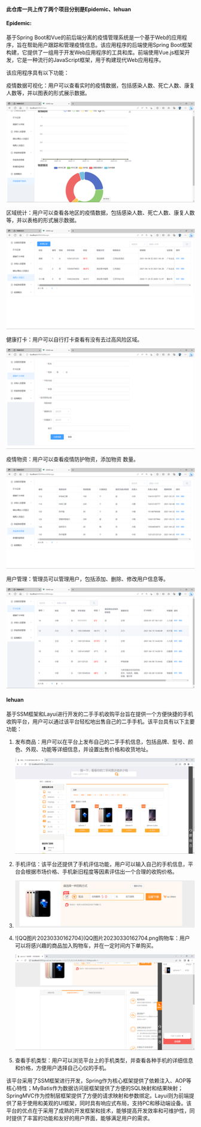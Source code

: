 #### 此仓库一共上传了两个项目分别是Epidemic、lehuan

#### **Epidemic:**

基于Spring Boot和Vue的前后端分离的疫情管理系统是一个基于Web的应用程序，旨在帮助用户跟踪和管理疫情信息。该应用程序的后端使用Spring Boot框架构建，它提供了一组用于开发Web应用程序的工具和库。前端使用Vue.js框架开发，它是一种流行的JavaScript框架，用于构建现代Web应用程序。

该应用程序具有以下功能：

疫情数据可视化：用户可以查看实时的疫情数据，包括感染人数、死亡人数、康复人数等，并以图表的形式展示数据。

![QQ图片20230330162631](QQ图片20230330162631.png)

区域统计：用户可以查看各地区的疫情数据，包括感染人数、死亡人数、康复人数等，并以表格的形式展示数据。

![QQ图片20230330162639](QQ图片20230330162639.png)

健康打卡：用户可以自行打卡查看有没有去过高风险区域。

![QQ图片20230330162646](QQ图片20230330162646.png)

疫情物资：用户可以查看疫情防护物资，添加物资 数量。

![QQ图片20230330162635](QQ图片20230330162635.png)

用户管理：管理员可以管理用户，包括添加、删除、修改用户信息等。

![QQ图片20230330162650](QQ图片20230330162650.png)





#### lehuan

基于SSM框架和Layui进行开发的二手手机收购平台旨在提供一个方便快捷的手机收购平台，用户可以通过该平台轻松地出售自己的二手手机。该平台具有以下主要功能：

1. 发布商品：用户可以在平台上发布自己的二手手机信息，包括品牌、型号、颜色、外观、功能等详细信息，并设置出售价格和收货地址。

   ![QQ图片20230330162712](QQ图片20230330162712.png)

2. 手机评估：该平台还提供了手机评估功能，用户可以输入自己的手机信息，平台会根据市场价格、手机新旧程度等因素评估出一个合理的收购价格。

3. ![QQ图片20230330162700](QQ图片20230330162700.png)

4. ![QQ图片20230330162704](QQ图片20230330162704.png购物车：用户可以将感兴趣的商品加入购物车，并在一定时间内下单购买。

   ![QQ图片20230330162654](QQ图片20230330162654.png)

5. 查看手机类型：用户可以浏览平台上的手机类型，并查看各种手机的详细信息和价格，方便用户选择自己心仪的手机。

该平台采用了SSM框架进行开发，Spring作为核心框架提供了依赖注入、AOP等核心特性；MyBatis作为数据访问层框架提供了方便的SQL映射和结果映射；SpringMVC作为控制层框架提供了方便的请求映射和参数绑定。Layui则为前端提供了易于使用和美观的UI框架，同时具有响应式布局，支持PC和移动端设备。该平台的优点在于采用了成熟的开发框架和技术，能够提高开发效率和可维护性，同时提供了丰富的功能和友好的用户界面，能够满足用户的需求。
